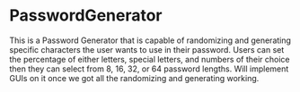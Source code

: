 # PasswordGenerator
This is a Password Generator that is capable of randomizing and generating specific characters the user wants to use in their
password. Users can set the percentage of either letters, special letters, and numbers of their choice then they can select from 
8, 16, 32, or 64 password lengths. Will implement GUIs on it once we got all the randomizing and generating working.
